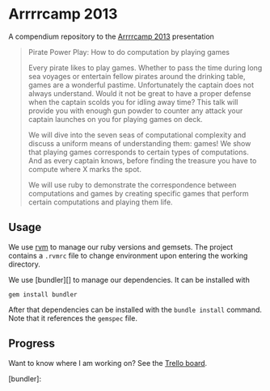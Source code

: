 Arrrrcamp 2013
==============

A compendium repository to the [Arrrrcamp 2013][arrrrcamp] presentation

> Pirate Power Play: How to do computation by playing games
>
> Every pirate likes to play games. Whether to pass the time during
> long sea voyages or entertain fellow pirates around the drinking
> table, games are a wonderful pastime. Unfortunately the captain does
> not always understand. Would it not be great to have a proper defense
> when the captain scolds you for idling away time? This talk will
> provide you with enough gun powder to counter any attack your captain
> launches on you for playing games on deck.
>
> We will dive into the seven seas of computational complexity and
> discuss a uniform means of understanding them: games! We show that
> playing games corresponds to certain types of computations. And as
> every captain knows, before finding the treasure you have to compute
> where X marks the spot.
>
> We will use ruby to demonstrate the correspondence between
> computations and games by creating specific games that perform
> certain computations and playing them life.

Usage
-----

We use [rvm][] to manage our ruby versions and gemsets. The project
contains a `.rvmrc` file to change environment upon entering the
working directory.

We use [bundler][] to manage our dependencies. It can be installed
with

```shell
gem install bundler
```

After that dependencies can be installed with the `bundle install`
command. Note that it references the `gemspec` file.

Progress
--------

Want to know where I am working on? See the [Trello board][trello].

[arrrrcamp]: http://arrrrcamp.be/
[trello]: https://trello.com/board/arrrrcamp2013/51d8f6ce786f13dd240087b1
[rvm]: https://rvm.io/
[bundler]: